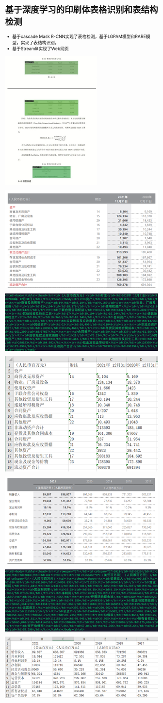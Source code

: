 # 基于深度学习的印刷体表格识别和表结构检测

- 基于cascade Mask R-CNN实现了表格检测，基于LGPAM模型和RARE模型，实现了表结构识别。
- 基于Streamlit实现了Web网页

<img src="example\ex1_out.png" alt="ex1_out" style="zoom: 67%;" />

![ex2](example\ex2.png)

![ex2_out_1](example\ex2_out_1.png)

![ex2_out_2](example\ex2_out_2.png)

![ex3](example\ex3.png)

![ex3_out_1](example\ex3_out_1.png)

![ex3_out_2](example\ex3_out_2.png)
